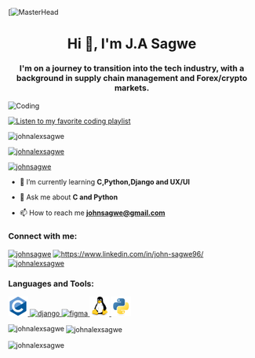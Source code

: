 [![MasterHead](https://camo.githubusercontent.com/c04834991bd724271632b1aa569fd5ae9564b2c12fdea274f8d577695c8f835d/68747470733a2f2f6d656469612e67726170686173736574732e636f6d2f694f48566b775a4a53524f4f394c616670486958)
<h1 align="center">Hi 👋, I'm J.A Sagwe</h1>
<h3 align="center">I'm on a journey to transition into the tech industry, with a background in supply chain management and Forex/crypto markets.</h3>
<img align="center" alt="Coding" width="400" src="https://camo.githubusercontent.com/bdf64db7ecc488c26bedeca8dd6a4909eecb2f05b2d06698c14013fab5b4e5cf/68747470733a2f2f692e696d6775722e636f6d2f6d5649723230372e676966">

[![Listen to my favorite coding playlist](https://encrypted-tbn0.gstatic.com/images?q=tbn:ANd9GcQFopnzqEulP1kegv8dzWHtAZyAmRtRQpsf7qQEHsbq&s)](https://open.spotify.com/playlist/1abfCh7hMHzb2xTLZPZXtT?si=365e8d4f7bc346cb)

<p align="left"> <img src="https://komarev.com/ghpvc/?username=johnalexsagwe&label=Profile%20views&color=0e75b6&style=flat" alt="johnalexsagwe" /> </p>

<p align="left"> <a href="https://github.com/ryo-ma/github-profile-trophy"><img src="https://github-profile-trophy.vercel.app/?username=johnalexsagwe" alt="johnalexsagwe" /></a> </p>

<p align="left"> <a href="https://twitter.com/johnsagwe" target="blank"><img src="https://img.shields.io/twitter/follow/johnsagwe?logo=twitter&style=for-the-badge" alt="johnsagwe" /></a> </p>

- 🌱 I’m currently learning **C,Python,Django and UX/UI**

- 💬 Ask me about **C and Python**

- 📫 How to reach me **johnsagwe@gmail.com**

<h3 align="left">Connect with me:</h3>
<p align="left">
<a href="https://twitter.com/johnsagwe" target="blank"><img align="center" src="https://raw.githubusercontent.com/rahuldkjain/github-profile-readme-generator/master/src/images/icons/Social/twitter.svg" alt="johnsagwe" height="30" width="40" /></a>
<a href="https://linkedin.com/in/https://www.linkedin.com/in/john-sagwe96/" target="blank"><img align="center" src="https://raw.githubusercontent.com/rahuldkjain/github-profile-readme-generator/master/src/images/icons/Social/linked-in-alt.svg" alt="https://www.linkedin.com/in/john-sagwe96/" height="30" width="40" /></a>
<a href="https://www.leetcode.com/johnalexsagwe" target="blank"><img align="center" src="https://raw.githubusercontent.com/rahuldkjain/github-profile-readme-generator/master/src/images/icons/Social/leet-code.svg" alt="johnalexsagwe" height="30" width="40" /></a>
</p>

<h3 align="left">Languages and Tools:</h3>
<p align="left"> <a href="https://www.cprogramming.com/" target="_blank" rel="noreferrer"> <img src="https://raw.githubusercontent.com/devicons/devicon/master/icons/c/c-original.svg" alt="c" width="40" height="40"/> </a> <a href="https://www.djangoproject.com/" target="_blank" rel="noreferrer"> <img src="https://cdn.worldvectorlogo.com/logos/django.svg" alt="django" width="40" height="40"/> </a> <a href="https://www.figma.com/" target="_blank" rel="noreferrer"> <img src="https://www.vectorlogo.zone/logos/figma/figma-icon.svg" alt="figma" width="40" height="40"/> </a> <a href="https://www.linux.org/" target="_blank" rel="noreferrer"> <img src="https://raw.githubusercontent.com/devicons/devicon/master/icons/linux/linux-original.svg" alt="linux" width="40" height="40"/> </a> <a href="https://www.python.org" target="_blank" rel="noreferrer"> <img src="https://raw.githubusercontent.com/devicons/devicon/master/icons/python/python-original.svg" alt="python" width="40" height="40"/> </a> </p>

<p><img align="left" src="https://github-readme-stats.vercel.app/api/top-langs?username=johnalexsagwe&show_icons=true&locale=en&layout=compact" alt="johnalexsagwe" /></p>

<p>&nbsp;<img align="center" src="https://github-readme-stats.vercel.app/api?username=johnalexsagwe&show_icons=true&locale=en" alt="johnalexsagwe" /></p>

<p><img align="center" src="https://github-readme-streak-stats.herokuapp.com/?user=johnalexsagwe&" alt="johnalexsagwe" /></p>
